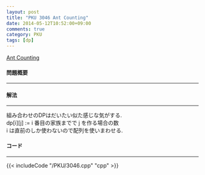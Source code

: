 ```yaml
---
layout: post
title: "PKU 3046 Ant Counting"
date: 2014-05-12T10:52:00+09:00
comments: true
category: PKU
tags: [dp]
---
```


[Ant Counting](http://poj.org/problem?id=3046)

#### 問題概要

****

#### 解法

****

組み合わせのDPはだいたい似た感じな気がする.  
dp[i][j] := i 番目の家族までで j を作る場合の数  
i は直前のしか使わないので配列を使いまわせる.  

#### コード

****

{{< includeCode "/PKU/3046.cpp" "cpp" >}}
